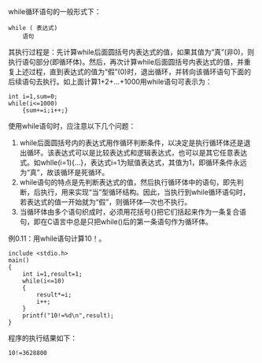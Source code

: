 while循环语句的一般形式下：

```  
while ( 表达式)
	语句
```

其执行过程是：先计算while后面圆括号内表达式的值，如果其值为“真”(非0)，则执行语句部分(即循环体)。然后，再次计算while后面圆括号内表达式的值，并重复上述过程，直到表达式的值为“假”(0)时，退出循环，并转向该循环语句下面的后续语句去执行。如上面计算1+2+…+1000用while语句可表示为：

```  
int i=1,sum=0;
while(i<=1000)
	{sum+=i;i++;}
```

使用while语句时，应注意以下几个问题：
1. while后面圆括号内的表达式用作循环判断条件，以决定是执行循环体还是退出循环。该表达式可以是比较表达式和逻辑表达式，也可以是其它任意表达式。如whlle(i=1){…}，表达式i=1为赋值表达式，其值为1，即循环条件永远为“真”，故该循环是死循环。
2. while语句的特点是先判断表达式的值，然后执行循环体中的语句，即先判断，后执行，用来实现“当”型循环结构。因此，当执行到while循环语句时，若表达式的值一开始就为“假”，则循环体—次也不执行。
3. 当循环体由多个语句织成时，必须用花括号{}把它们括起来作为一条复合语句，即在C语言中总是只把while()后的第一条语句作为循环体。

例0.11：用while语句计算10！。

```  
include <stdio.h>
main()
{
	int i=1,result=1;
	while(i<=10)
	{
		result*=i;
		i++;
	}
	printf("10!=%d\n",result);
}
```

程序的执行结果如下：

```  
10!=3628800
```
